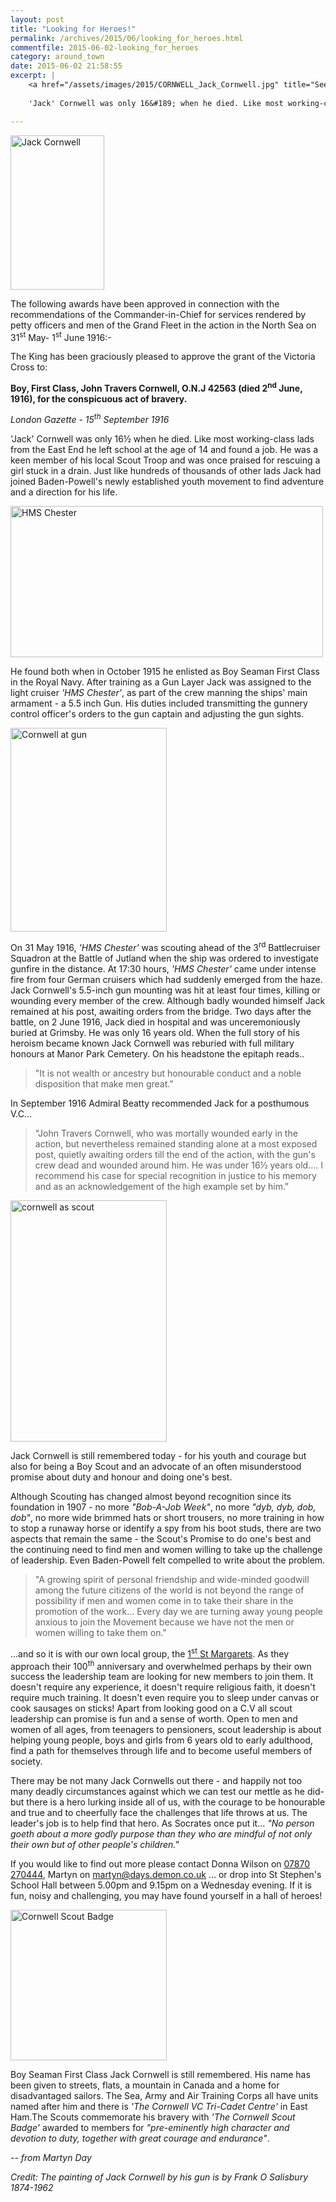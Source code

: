 ```yaml
---
layout: post
title: "Looking for Heroes!"
permalink: /archives/2015/06/looking_for_heroes.html
commentfile: 2015-06-02-looking_for_heroes
category: around_town
date: 2015-06-02 21:58:55
excerpt: |
    <a href="/assets/images/2015/CORNWELL_Jack_Cornwell.jpg" title="See larger version of - Jack Cornwell"><img src="/assets/images/2015/CORNWELL_Jack_Cornwell_thumb.jpg" width="150" height="247" alt="Jack Cornwell" class="photo right" /></a>
    
    'Jack' Cornwell was only 16&#189; when he died. Like most working-class lads from the East End he left school at the age of 14 and found a job. He was a keen member of his local Scout Troop and was once praised for rescuing a girl stuck in a drain. Just like hundreds of thousands of other lads Jack had joined Baden-Powell's newly established youth movement to find adventure and a direction for his life.

---
```


<div markdown="1" class="letter">
<a href="/assets/images/2015/CORNWELL_Jack_Cornwell.jpg" title="See larger version of - Jack Cornwell"><img src="/assets/images/2015/CORNWELL_Jack_Cornwell_thumb.jpg" width="150" height="247" alt="Jack Cornwell" class="photo right" /></a>

The following awards have been approved in connection with the recommendations of the Commander-in-Chief for services rendered by petty officers and men of the Grand Fleet in the action in the North Sea on 31<sup>st</sup> May- 1<sup>st</sup> June 1916:-

The King has been graciously pleased to approve the grant of the Victoria Cross to:

**Boy, First Class, John Travers Cornwell, O.N.J 42563 (died 2<sup>nd</sup> June, 1916), for the conspicuous act of bravery.**

<cite>London Gazette - 15<sup>th</sup> September 1916</cite>

</div>
'Jack' Cornwell was only 16½ when he died. Like most working-class lads from the East End he left school at the age of 14 and found a job. He was a keen member of his local Scout Troop and was once praised for rescuing a girl stuck in a drain. Just like hundreds of thousands of other lads Jack had joined Baden-Powell's newly established youth movement to find adventure and a direction for his life.

<a href="/assets/images/2015/CORNWELL_HMS_Chester.jpg" title="See larger version of - HMS Chester"><img src="/assets/images/2015/CORNWELL_HMS_Chester_thumb.jpg" width="500" height="242" alt="HMS Chester" class="photo center" /></a>

He found both when in October 1915 he enlisted as Boy Seaman First Class in the Royal Navy. After training as a Gun Layer Jack was assigned to the light cruiser <em>'HMS Chester'</em>, as part of the crew manning the ships' main armament - a 5.5 inch Gun. His duties included transmitting the gunnery control officer's orders to the gun captain and adjusting the gun sights.

<a href="/assets/images/2015/CORNWELL_Cornwell_at_gun.jpg" title="See larger version of - Cornwell at gun"><img src="/assets/images/2015/CORNWELL_Cornwell_at_gun_thumb.jpg" width="250" height="326" alt="Cornwell at gun" class="photo right" /></a>

On 31 May 1916, <em>'HMS Chester'</em> was scouting ahead of the 3<sup>rd</sup> Battlecruiser Squadron at the Battle of Jutland when the ship was ordered to investigate gunfire in the distance. At 17:30 hours, <em>'HMS Chester'</em> came under intense fire from four German cruisers which had suddenly emerged from the haze. Jack Cornwell's 5.5-inch gun mounting was hit at least four times, killing or wounding every member of the crew. Although badly wounded himself Jack remained at his post, awaiting orders from the bridge. Two days after the battle, on 2 June 1916, Jack died in hospital and was unceremoniously buried at Grimsby. He was only 16 years old. When the full story of his heroism became known Jack Cornwell was reburied with full military honours at Manor Park Cemetery. On his headstone the epitaph reads..

> "It is not wealth or ancestry but honourable conduct and a noble disposition that make men great."

In September 1916 Admiral Beatty recommended Jack for a posthumous V.C...

> "John Travers Cornwell, who was mortally wounded early in the action, but nevertheless remained standing alone at a most exposed post, quietly awaiting orders till the end of the action, with the gun's crew dead and wounded around him. He was under 16½ years old.... I recommend his case for special recognition in justice to his memory and as an acknowledgement of the high example set by him."

<a href="/assets/images/2015/CORNWELL_cornwell_as_scout.jpg" title="See larger version of - cornwell as scout"><img src="/assets/images/2015/CORNWELL_cornwell_as_scout_thumb.jpg" width="250" height="386" alt="cornwell as scout" class="photo right" /></a>

Jack Cornwell is still remembered today - for his youth and courage but also for being a Boy Scout and an advocate of an often misunderstood promise about duty and honour and doing one's best.

Although Scouting has changed almost beyond recognition since its foundation in 1907 - no more <em>"Bob-A-Job Week"</em>, no more <em>"dyb, dyb, dob, dob"</em>, no more wide brimmed hats or short trousers, no more training in how to stop a runaway horse or identify a spy from his boot studs, there are two aspects that remain the same - the Scout's Promise to do one's best and the continuing need to find men and women willing to take up the challenge of leadership. Even Baden-Powell felt compelled to write about the problem.

> "A growing spirit of personal friendship and wide-minded goodwill among the future citizens of the world is not beyond the range of possibility if men and women come in to take their share in the promotion of the work... Every day we are turning away young people anxious to join the Movement because we have not the men or women willing to take them on."

...and so it is with our own local group, the [1<sup>st</sup> St Margarets](https://stmargarets.london/directory/childrens/200507270904). As they approach their 100<sup>th</sup> anniversary and overwhelmed perhaps by their own success the leadership team are looking for new members to join them. It doesn't require any experience, it doesn't require religious faith, it doesn't require much training. It doesn't even require you to sleep under canvas or cook sausages on sticks! Apart from looking good on a C.V all scout leadership can promise is fun and a sense of worth. Open to men and women of all ages, from teenagers to pensioners, scout leadership is about helping young people, boys and girls from 6 years old to early adulthood, find a path for themselves through life and to become useful members of society.

There may be not many Jack Cornwells out there - and happily not too many deadly circumstances against which we can test our mettle as he did- but there is a hero lurking inside all of us, with the courage to be honourable and true and to cheerfully face the challenges that life throws at us. The leader's job is to help find that hero. As Socrates once put it... <em>"No person goeth about a more godly purpose than they who are mindful of not only their own but of other people's children."</em>

If you would like to find out more please contact Donna Wilson on <a href="tel:+447870 270444">07870 270444</a>, Martyn on <martyn@days.demon.co.uk> ... or drop into St Stephen's School Hall between 5.00pm and 9.15pm on a Wednesday evening. If it is fun, noisy and challenging, you may have found yourself in a hall of heroes!

<div markdown="1" class="box">
<a href="/assets/images/2015/CORNWELL_Cornwell_Scout_Badge.jpg" title="See larger version of - Cornwell Scout Badge"><img src="/assets/images/2015/CORNWELL_Cornwell_Scout_Badge_thumb.jpg" width="250" height="241" alt="Cornwell Scout Badge" class="photo left" /></a>

Boy Seaman First Class Jack Cornwell is still remembered. His name has been given to streets, flats, a mountain in Canada and a home for disadvantaged sailors. The Sea, Army and Air Training Corps all have units named after him and there is <em>'The Cornwell VC Tri-Cadet Centre'</em> in East Ham.The Scouts commemorate his bravery with <em>'The Cornwell Scout Badge'</em> awarded to members for <em>"pre-eminently high character and devotion to duty, together with great courage and endurance"</em>.

</div>
<cite>-- from Martyn Day</cite>

<em>Credit: The painting of Jack Cornwell by his gun is by Frank O Salisbury 1874-1962</em>
